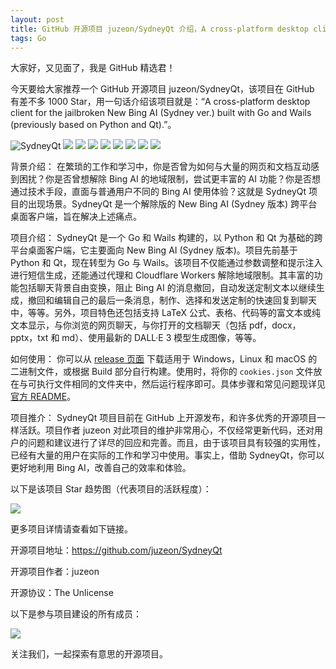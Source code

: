 ```yaml
---
layout: post
title: GitHub 开源项目 juzeon/SydneyQt 介绍，A cross-platform desktop client for the jailbroken New Bing AI (Sydney ver.) built with Go and Wails (previously based on Python and Qt).
tags: Go
---
```


大家好，又见面了，我是 GitHub 精选君！

今天要给大家推荐一个 GitHub 开源项目 juzeon/SydneyQt，该项目在 GitHub 有差不多 1000 Star，用一句话介绍该项目就是：“A cross-platform desktop client for the jailbroken New Bing AI (Sydney ver.) built with Go and Wails (previously based on Python and Qt).”。


![SydneyQt](https://socialify.git.ci/juzeon/SydneyQt/image?font=Inter&forks=1&logo=https%3A%2F%2Fupload.wikimedia.org%2Fwikipedia%2Fcommons%2F9%2F9c%2FBing_Fluent_Logo.svg&name=1&owner=1&pattern=Signal&stargazers=1&theme=Light)
![](https://public.ptree.top/ShareX/2023/12/04/1701694976/1qwHCtSW7D.png)
![](https://public.ptree.top/ShareX/2023/12/05/1701779864/syd-color.jpg)
![](https://public.ptree.top/ShareX/2023/12/11/1702287078/qUxbdxgRcN.png)
![](https://public.ptree.top/ShareX/2023/12/04/1701694905/sGRMfoZDFY.png)
![](https://public.ptree.top/ShareX/2023/12/04/1701694936/KwoV5xRVCj.png)
![](https://public.ptree.top/ShareX/2023/12/04/1701694957/vRsuaw8lOD.png)
![](https://public.ptree.top/ShareX/2023/12/04/1701696071/u8vwoftQT5.png)
![](https://public.ptree.top/ShareX/2023/12/04/1701695093/457fe0ufJZ.png)



背景介绍：
在繁琐的工作和学习中，你是否曾为如何与大量的网页和文档互动感到困扰？你是否曾想解除 Bing AI 的地域限制，尝试更丰富的 AI 功能？你是否想通过技术手段，直面与普通用户不同的 Bing AI 使用体验？这就是 SydneyQt 项目的出现场景。SydneyQt 是一个解除版的 New Bing AI (Sydney 版本) 跨平台桌面客户端，旨在解决上述痛点。

项目介绍：
SydneyQt 是一个 Go 和 Wails 构建的，以 Python 和 Qt 为基础的跨平台桌面客户端，它主要面向 New Bing AI (Sydney 版本)。项目先前基于 Python 和 Qt，现在转型为 Go 与 Wails。该项目不仅能通过参数调整和提示注入进行短信生成，还能通过代理和 Cloudflare Workers 解除地域限制。其丰富的功能包括聊天背景自由变换，阻止 Bing AI 的消息撤回，自动发送定制文本以继续生成，撤回和编辑自己的最后一条消息，制作、选择和发送定制的快速回复到聊天中，等等。另外，项目特色还包括支持 LaTeX 公式、表格、代码等的富文本或纯文本显示，与你浏览的网页聊天，与你打开的文档聊天（包括 pdf，docx，pptx，txt 和 md）、使用最新的 DALL·E 3 模型生成图像，等等。

如何使用：
你可以从 [release 页面](https://github.com/juzeon/SydneyQt/releases) 下载适用于 Windows，Linux 和 macOS 的二进制文件，或根据 Build 部分自行构建。使用时，将你的 `cookies.json` 文件放在与可执行文件相同的文件夹中，然后运行程序即可。具体步骤和常见问题现详见[官方 README](https://github.com/juzeon/SydneyQt)。

项目推介：
SydneyQt 项目目前在 GitHub 上开源发布，和许多优秀的开源项目一样活跃。项目作者 juzeon 对此项目的维护非常用心，不仅经常更新代码，还对用户的问题和建议进行了详尽的回应和完善。而且，由于该项目具有较强的实用性，已经有大量的用户在实际的工作和学习中使用。事实上，借助 SydneyQt，你可以更好地利用 Bing AI，改善自己的效率和体验。


以下是该项目 Star 趋势图（代表项目的活跃程度）：

![](https://api.star-history.com/svg?repos=juzeon/SydneyQt&type=Timeline)

更多项目详情请查看如下链接。

开源项目地址：https://github.com/juzeon/SydneyQt 

开源项目作者：juzeon

开源协议：The Unlicense

以下是参与项目建设的所有成员：

![](https://contrib.rocks/image?repo=juzeon/SydneyQt)

关注我们，一起探索有意思的开源项目。

